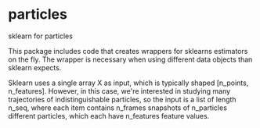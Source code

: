 # particles
sklearn for particles

This package includes code that creates wrappers for sklearns 
estimators on the fly. The wrapper is necessary when using 
different data objects than sklearn expects.

Sklearn uses a single array X as input, which is typically
shaped [n\_points, n\_features]. However, in this case, we're
interested in studying many trajectories of indistinguishable
particles, so the input is a list of length n\_seq, where 
each item contains n\_frames snapshots of n\_particles different
particles, which each have n\_features feature values.


